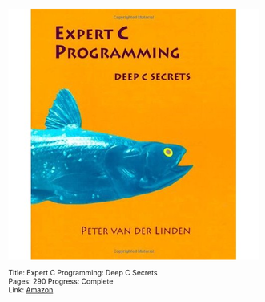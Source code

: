 ![Book cover](cover.jpg)

Title: Expert C Programming: Deep C Secrets<br>
Pages: 290
Progress: Complete<br>
Link: [Amazon](http://www.amazon.com/dp/0131774298/)<br>

